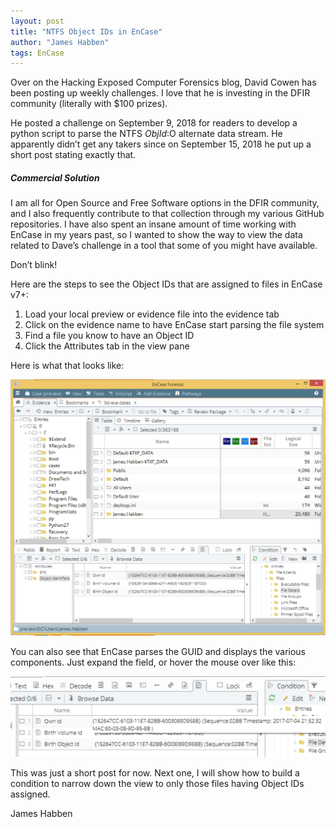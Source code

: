 ```yaml
---
layout: post
title: "NTFS Object IDs in EnCase"
author: "James Habben"
tags: EnCase
---
```


Over on the Hacking Exposed Computer Forensics blog, David Cowen has been posting up weekly challenges. I love that he is investing in the DFIR community (literally with $100 prizes).

He posted a challenge on September 9, 2018 for readers to develop a python script to parse the NTFS $ObjId:$O alternate data stream. He apparently didn’t get any takers since on September 15, 2018 he put up a short post stating exactly that.

##### Commercial Solution

I am all for Open Source and Free Software options in the DFIR community, and I also frequently contribute to that collection through my various GitHub repositories. I have also spent an insane amount of time working with EnCase in my years past, so I wanted to show the way to view the data related to Dave’s challenge in a tool that some of you might have available.

Don’t blink!

Here are the steps to see the Object IDs that are assigned to files in EnCase v7+:

1. Load your local preview or evidence file into the evidence tab
2. Click on the evidence name to have EnCase start parsing the file system
3. Find a file you know to have an Object ID
4. Click the Attributes tab in the view pane

Here is what that looks like:

![encase-attr-objid](/images/2018/09/encase-attr-objid.png)

You can also see that EnCase parses the GUID and displays the various components. Just expand the field, or hover the mouse over like this:

![encase-attr-objid-long](/images/2018/09/encase-attr-objid-long.png)

This was just a short post for now. Next one, I will show how to build a condition to narrow down the view to only those files having Object IDs assigned.

James Habben
